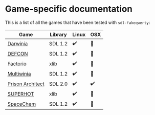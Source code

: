 # Game-specific documentation

This is a list of all the games that have been tested with `sdl-fakeqwerty`:

Game                                      | Library | Linux              | OSX
----------------------------------------- |---------|--------------------|----------------
[Darwinia](./darwinia.md)                 | SDL 1.2 | :heavy_check_mark: | :no_entry_sign:
[DEFCON](./defcon.md)                     | SDL 1.2 | :heavy_check_mark: | :no_entry_sign:
[Factorio](./factorio.md)                 | xlib    | :heavy_check_mark: | :no_entry_sign:
[Multiwinia](./multiwinia.md)             | SDL 1.2 | :heavy_check_mark: | :no_entry_sign:
[Prison Architect](./prison_architect.md) | SDL 2.0 | :heavy_check_mark: | :heavy_check_mark:
[SUPERHOT](./superhot.md)                 | xlib    | :heavy_check_mark: | :no_entry_sign:
[SpaceChem](./spacechem.md)               | SDL 1.2 | :heavy_check_mark: | :no_entry_sign:

